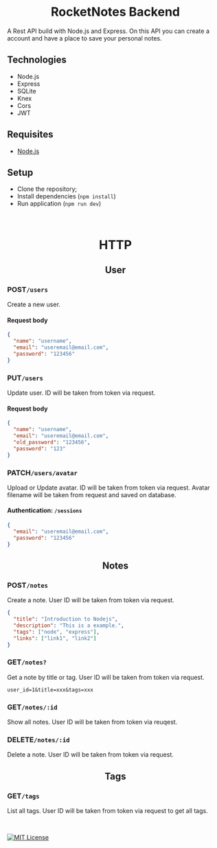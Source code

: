 <h1 align="center">RocketNotes Backend</h1>

A Rest API build with Node.js and Express. On this API you can create a account and have a place to save your personal notes.

## Technologies

- Node.js
- Express
- SQLite
- Knex
- Cors
- JWT

## Requisites

- [Node.js](https://nodejs.org/en)

## Setup

- Clone the repository;
- Install dependencies (`npm install`)
- Run application (`npm run dev`)

<br>

# <p align="center">HTTP</p>

## <p align="center">User</p>

### POST`/users`

Create a new user.

#### Request body

```json
{
  "name": "username",
  "email": "useremail@email.com",
  "password": "123456"
}
```

### PUT`/users`

Update user. ID will be taken from token via request.

#### Request body

```json
{
  "name": "username",
  "email": "useremail@email.com",
  "old_password": "123456",
  "password": "123"
}
```

### PATCH`/users/avatar`

Upload or Update avatar. ID will be taken from token via request. Avatar filename will be taken from request and saved on database.

#### Authentication: `/sessions`

```json
{
  "email": "useremail@email.com",
  "password": "123456"
}
```

## <p align="center">Notes</p>

### POST`/notes`

Create a note. User ID will be taken from token via request.

```json
{
  "title": "Introduction to Nodejs",
  "description": "This is a example.",
  "tags": ["node", "express"],
  "links": ["link1", "link2"]
}
```

### GET`/notes?`

Get a note by title or tag. User ID will be taken from token via request.

```http
user_id=1&title=xxx&tags=xxx
```

### GET`/notes/:id`

Show all notes. User ID will be taken from token via reuqest.

### DELETE`/notes/:id`

Delete a note. User ID will be taken from token via request.

## <p align="center">Tags</p>

### GET`/tags`

List all tags. User ID will be taken from token via request to get all tags.

<br>

[![MIT License](https://img.shields.io/badge/License-MIT-green.svg)](https://choosealicense.com/licenses/mit/)
